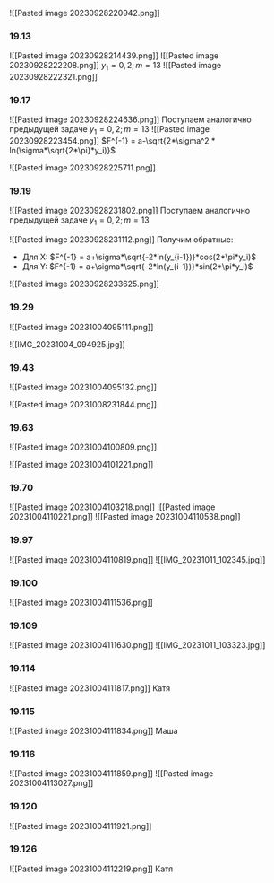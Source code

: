 ![[Pasted image 20230928220942.png]]
### 19.13

![[Pasted image 20230928214439.png]]
![[Pasted image 20230928222208.png]]
$y_1 =0,2; m=13$
![[Pasted image 20230928222321.png]]
### 19.17
![[Pasted image 20230928224636.png]]
Поступаем аналогично предыдущей задаче
$y_1 =0,2; m=13$
![[Pasted image 20230928223454.png]]
$F^{-1} = a-\sqrt{2*\sigma^2 * ln(\sigma*\sqrt{2*\pi}*y_i)}$

![[Pasted image 20230928225711.png]]

### 19.19

![[Pasted image 20230928231802.png]]
Поступаем аналогично предыдущей задаче
$y_1 =0,2; m=13$

![[Pasted image 20230928231112.png]]
Получим обратные:
- Для X: $F^{-1} = a+\sigma*\sqrt{-2*ln(y_{i-1})}*cos(2*\pi*y_i)$
- Для Y: $F^{-1} = a+\sigma*\sqrt{-2*ln(y_{i-1})}*sin(2*\pi*y_i)$


![[Pasted image 20230928233625.png]]

### 19.29
![[Pasted image 20231004095111.png]]


![[IMG_20231004_094925.jpg]]

### 19.43
![[Pasted image 20231004095132.png]]

![[Pasted image 20231008231844.png]]
### 19.63
![[Pasted image 20231004100809.png]]

![[Pasted image 20231004101221.png]]



### 19.70
![[Pasted image 20231004103218.png]]
![[Pasted image 20231004110221.png]]
![[Pasted image 20231004110538.png]]
### 19.97
![[Pasted image 20231004110819.png]]
![[IMG_20231011_102345.jpg]]
### 19.100

![[Pasted image 20231004111536.png]]

### 19.109
![[Pasted image 20231004111630.png]]
![[IMG_20231011_103323.jpg]]
### 19.114
![[Pasted image 20231004111817.png]]
Катя

### 19.115
![[Pasted image 20231004111834.png]]
Маша

### 19.116
![[Pasted image 20231004111859.png]]
![[Pasted image 20231004113027.png]]


### 19.120
![[Pasted image 20231004111921.png]]

### 19.126
![[Pasted image 20231004112219.png]]
Катя